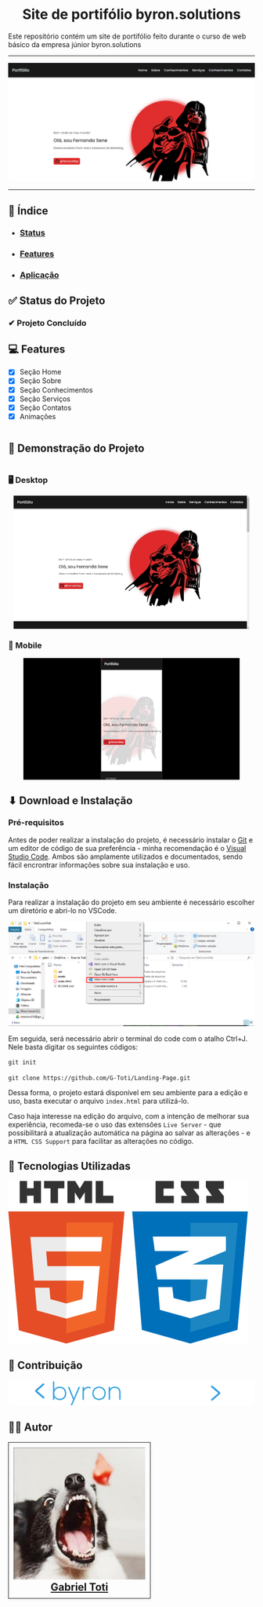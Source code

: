 <h1 align="center">Site de portifólio byron.solutions</h1>

Este repositório contém um site de portifólio feito durante o curso de web básico da empresa júnior byron.solutions

---

![Imagem da home do site de portifólio](./assets/img/Readme/home-screen.png)

---

<section id="indice">
<h2>📖 Índice</h2>
    
- <h3><a href="#status">Status</a><h3>
- <h3><a href="#features">Features</a><h3>
- <h3><a href="#aplicacao">Aplicação</a><h3>
</section>

<section id="status">

<h2>✅ Status do Projeto</h2>

<h3>✔ Projeto Concluído</h3>

</section>

<section id="features">
<h2>💻 Features</h2>

- [x] Seção Home
- [x] Seção Sobre
- [x] Seção Conhecimentos
- [x] Seção Serviços
- [x] Seção Contatos
- [x] Animações

</section>

<section style="display: flex; flex-direction: column; align-items: center;" id="aplicacao">

<h2 style="align-self: flex-start; width: 100%;">👀 Demonstração do Projeto</h2>

<h3 style="align-self: flex-start;">🖥 Desktop</h3>

<img src="./assets/img/Readme/2024-01-26 11-56-43.gif">

<h3 style="align-self: flex-start;">📱 Mobile</h3>

<img src="./assets/img/Readme/2024-01-26 11-55-43.gif">

</section id="instalacao">

<h2>⬇ Download e Instalação</h2>

<h3>Pré-requisitos</h3>

Antes de poder realizar a instalação do projeto, é necessário instalar o [Git](https://git-scm.com) e um editor de código de sua preferência - minha recomendação é o [Visual Studio Code](https://code.visualstudio.com). Ambos são amplamente utilizados e documentados, sendo fácil encrontrar informações sobre sua instalação e uso.

<h3>Instalação</h3>

Para realizar a instalação do projeto em seu ambiente é necessário escolher um diretório e abri-lo no VSCode.

![Print de como abrir pasta no VSCode](./assets/img/Readme/instalacao-1.png)

Em seguida, será necessário abrir o terminal do code com o atalho Ctrl+J. Nele basta digitar os seguintes códigos:

```
git init

git clone https://github.com/G-Toti/Landing-Page.git
```

Dessa forma, o projeto estará disponível em seu ambiente para a edição e uso, basta executar o arquivo `index.html` para utilizá-lo.

Caso haja interesse na edição do arquivo, com a intenção de melhorar sua experiência, recomeda-se o uso das extensões `Live Server` - que possibilitará a atualização automática na página ao salvar as alterações - e a `HTML CSS Support` para facilitar as alterações no código.

<section>

<section id="tecnologias">

<h2>🚀 Tecnologias Utilizadas</h2>

![Logo do html e do css](./assets/img/Readme/logo-html-css.png)

</section>

<section id="contribucao">
<h2>🤝 Contribuição</h2>

![Logo da empresa junior byron.solutions](./assets/img/Readme/logo-byron-readme.png)

</section>

<section id="autor">

<h2>👨‍🎨 Autor</h2>

<div style="border-style: solid; border-width: 1px; width: fit-content; height: fit-content; padding: 10px;">

<img src="./assets/img/Readme/toti.enc">

<h2 align=center style="margin: 0; padding: 0;"> <a href="https://github.com/G-Toti" target="_blank">Gabriel Toti</a></h2>

</div>

</section>
